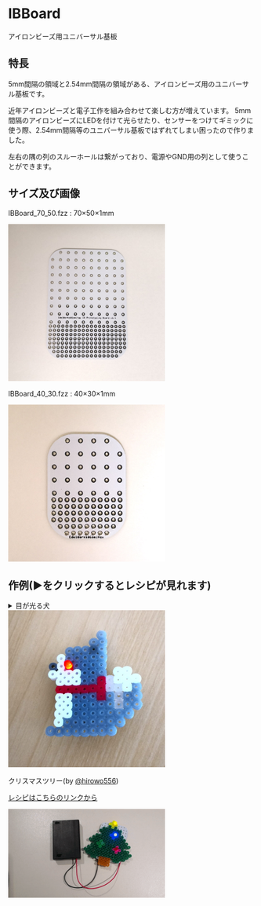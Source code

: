 # IBBoard
アイロンビーズ用ユニバーサル基板

## 特長
5mm間隔の領域と2.54mm間隔の領域がある、アイロンビーズ用のユニバーサル基板です。

近年アイロンビーズと電子工作を組み合わせて楽しむ方が増えています。
5mm間隔のアイロンビーズにLEDを付けて光らせたり、センサーをつけてギミックに使う際、2.54mm間隔等のユニバーサル基板ではずれてしまい困ったので作りました。

左右の隅の列のスルーホールは繋がっており、電源やGND用の列として使うことができます。

## サイズ及び画像

IBBoard_70_50.fzz : 70×50×1mm

<img src="img/IBBoard_70_50mm.jpg" width="320">

IBBoard_40_30.fzz : 40×30×1mm

<img src="img/IBBoard_40_30mm.jpg" width="320">

## 作例(▶をクリックするとレシピが見れます)

<details>
<summary>目が光る犬</summary>

### 材料
アイロンビーズの犬<br>
IBBoard × 1(写真は40×30mm。アイロンビーズの犬のサイズに合わせよう。)<br>
赤色LED × 1<br>
200Ω抵抗 × 1<br>
CR2032用コイン電池ボックス × 1(電池も準備してね！)<br>
<img src="img/led_1.jpg" width="320">
### はんだ付け
IBBoardに赤色LEDと200Ω抵抗、CR2032用コイン電池ボックスをはんだ付けします。<br>
<img src="img/led_2.jpg" width="320">
<img src="img/led_3.jpg" width="320">
<br><br>IBBoardをアイロンビーズの犬に付け、コイン電池ホルダーに電池を入れたらできあがり！
</details>

<img src="img/led_0.jpg" width="320">
  
クリスマスツリー(by [@hirowo556](https://twitter.com/hirowo556))

[レシピはこちらのリンクから](https://docs.google.com/presentation/d/1yRtqA9wpFwZEZXjK3MaMIAWUUt_uGQs2HvOgZz3kBdM/edit?usp=sharing)

<img src="img/tree_0.gif" width="320">
